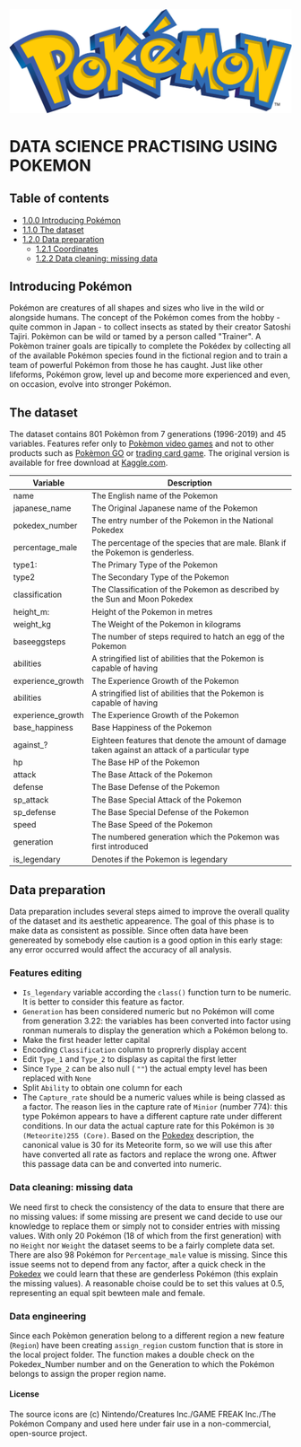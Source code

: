 
![](Pokémon_images/R_Pokémon_images_logo.png)

# DATA SCIENCE PRACTISING USING POKEMON

## Table of contents
<!--ts-->
- [1.0.0 Introducing Pokémon](#Introducing-Pokémon)
- [1.1.0 The dataset](#The_dataset)
- [1.2.0 Data preparation](#Data-preparation)
    - [1.2.1 Coordinates](#Features-editing)
    - [1.2.2 Data cleaning: missing data](#Data-cleaning:-missing-data)
<!--te-->

## Introducing Pokémon
Pokémon are creatures of all shapes and sizes who live in the wild or alongside humans. The concept of the Pokémon comes from the hobby - quite common in Japan - to collect insects as stated by their creator Satoshi Tajiri. Pokèmon can be wild or tamed by a person called "Trainer". A Pokèmon trainer goals are tipically to complete the Pokédex by collecting all of the available Pokémon species found in the fictional region and to train a team of powerful Pokémon from those he has caught. Just like other lifeforms, Pokémon grow, level up and become more experienced and even, on occasion, evolve into stronger Pokémon.

## The dataset
The dataset contains 801 Pokèmon from 7 generations (1996-2019) and 45 variables. Features refer only to [Pokèmon video games](https://github.com/https://en.wikipedia.org/wiki/Pok%C3%A9mon_(video_game_series)) and not to other products such as [Pokèmon GO](https://github.com/https://en.wikipedia.org/wiki/Pok%C3%A9mon_Go) or [trading card game](https://github.com/https://en.wikipedia.org/wiki/Pok%C3%A9mon_Trading_Card_Game). The original version is available for free download at [Kaggle.com](//github.com/https:https://www.kaggle.com/rounakbanik/pokemon).

| Variable          | Description |
| ---------------   | ------------- |
| name              | The English name of the Pokemon  |
| japanese_name     | The Original Japanese name of the Pokemon  |
| pokedex_number    | The entry number of the Pokemon in the National Pokedex  |
| percentage_male   | The percentage of the species that are male. Blank if the Pokemon is genderless.  |
| type1:            | The Primary Type of the Pokemon  |
| type2             | The Secondary Type of the Pokemon  |
| classification    | The Classification of the Pokemon as described by the Sun and Moon Pokedex  |
| height_m:         | Height of the Pokemon in metres |
| weight_kg         | The Weight of the Pokemon in kilograms |
| baseeggsteps      | The number of steps required to hatch an egg of the Pokemon |
| abilities         | A stringified list of abilities that the Pokemon is capable of having  |
| experience_growth | The Experience Growth of the Pokemon  |
| abilities         | A stringified list of abilities that the Pokemon is capable of having  |
| experience_growth | The Experience Growth of the Pokemon  |
| base_happiness    | Base Happiness of the Pokemon  |
| against_?         | Eighteen features that denote the amount of damage taken against an attack of a particular type|
| hp                | The Base HP of the Pokemon |
| attack            | The Base Attack of the Pokemon |
| defense           | The Base Defense of the Pokemon |
| sp_attack         | The Base Special Attack of the Pokemon |
| sp_defense        | The Base Special Defense of the Pokemon|
| speed             | The Base Speed of the Pokemon|
| generation        | The numbered generation which the Pokemon was first introduced |
| is_legendary      | Denotes if the Pokemon is legendary |

## Data preparation
Data preparation includes several steps aimed to improve  the overall quality of the dataset and its aesthetic appearence. The goal of this phase is to make data as consistent as possible. Since often data have been genereated by somebody else caution is a good option in this early stage: any error occurred would affect the accuracy of all analysis.

### Features editing
* ```Is_legendary``` variable according the ```class()``` function turn to be numeric. It is better to consider this feature as factor.
* ```Generation``` has been considered numeric but no Pokémon will come from generation 3.22: the variables has been converted into factor using ronman numerals to display the generation which a Pokémon belong to.
* Make the first header letter capital 
* Encoding ```Classification``` column to proprerly display accent 
* Edit ```Type_1``` and ```Type_2``` to displasy as capital the first letter
* Since ```Type_2``` can be also null ( ```""```) the actual empty level has been replaced with ```None```
* Split ```Ability``` to obtain one column for each
* The ```Capture_rate``` should be a numeric values while is being classed as a factor. The reason lies in the capture rate of ```Minior``` (number 774): this type Pokémon appears to have a different capture rate under different conditions. In our data the actual capture rate for this Pokémon is ```30 (Meteorite)255 (Core)```. Based on the [Pokedex](https://pokemondb.net/pokedex) description, the canonical value is 30 for its Meteorite form, so we will use this after have converted all rate as factors and replace the wrong one. Aftwer this passage data can be and converted into numeric.

### Data cleaning: missing data
We need first to check the consistency of the data to ensure that there are no missing values: if some missing are present we cand decide to use our knowledge to replace them or simply not to consider entries with missing values. With only 20 Pokémon (18 of which from the first generation) with no ```Height``` nor ```Weight``` the dataset seems to be a fairly complete data set. There are also 98 Pokémon for ```Percentage_male``` value is missing. Since this issue seems not to depend from any factor, after a quick check in the [Pokedex](https://pokemondb.net/pokedex) we could learn that these are genderless Pokémon (this explain the missing values). A reasonable choise could be to set this values at 0.5, representing an equal spit bewteen male and female.

### Data engineering 
Since each Pokèmon generation belong to a different region a new feature (```Region```) have been creating ```assign_region``` custom function that is store in the local project folder. The function makes a double check on the Pokedex_Number number and on the Generation to which the Pokémon belongs to assign the proper region name.

#### License
The source icons are (c) Nintendo/Creatures Inc./GAME FREAK Inc./The Pokémon Company and used here under fair use in a non-commercial, open-source project.
